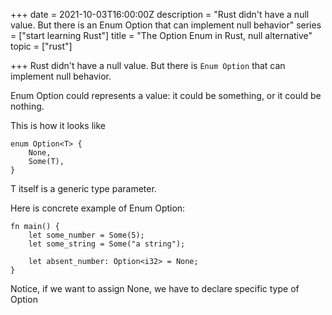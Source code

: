 +++
date = 2021-10-03T16:00:00Z
description = "Rust didn't have a null value. But there is an Enum Option that can implement null behavior"
series = ["start learning Rust"]
title = "The Option Enum in Rust, null alternative"
topic = ["rust"]

+++
Rust didn't have a null value. But there is `Enum Option` that can implement null behavior.

Enum Option could represents a value: it could be something, or it could be nothing.

This is how it looks like

    enum Option<T> {
        None,
        Some(T),
    }

T itself is a generic type parameter.

Here is concrete example of Enum Option:

    fn main() {
        let some_number = Some(5);
        let some_string = Some("a string");
    
        let absent_number: Option<i32> = None;
    }

Notice, if we want to assign None, we have to declare specific type of Option<type>